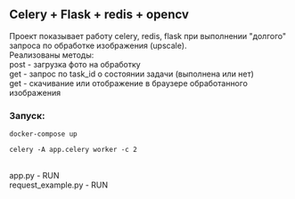 ## Celery + Flask + redis + opencv
Проект показывает работу celery, redis, flask при выполнении "долгого" запроса по обработке изображения (upscale).
<br> Реализованы методы:
<br> post - загрузка фото на обработку
<br> get - запрос по task_id о состоянии задачи (выполнена или нет)
<br> get - скачивание или отображение в браузере обработанного изображения

### Запуск:
```shell
docker-compose up
```
```shell
celery -A app.celery worker -c 2
```
<br> app.py - RUN
<br> request_example.py - RUN